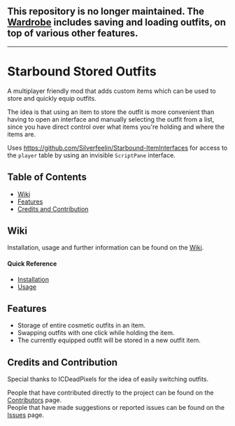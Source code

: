 ## This repository is no longer maintained. The [Wardrobe](https://github.com/Silverfeelin/Starbound-Wardrobe) includes saving and loading outfits, on top of various other features.

---

# Starbound Stored Outfits
A multiplayer friendly mod that adds custom items which can be used to store and quickly equip outfits.

The idea is that using an item to store the outfit is more convenient than having to open an interface and manually selecting the outfit from a list, since you have direct control over what items you're holding and where the items are.

Uses https://github.com/Silverfeelin/Starbound-ItemInterfaces for access to the `player` table by using an invisible `ScriptPane` interface.

## Table of Contents
- [Wiki](#wiki)
- [Features](#features)
- [Credits and Contribution](#credits-and-contribution)

## Wiki
Installation, usage and further information can be found on the [Wiki](https://github.com/Silverfeelin/Starbound-StoredOutfits/wiki).

#### Quick Reference
* [Installation](https://github.com/Silverfeelin/Starbound-StoredOutfits/wiki/Installation)
* [Usage](https://github.com/Silverfeelin/Starbound-StoredOutfits/wiki/Usage)

## Features

* Storage of entire cosmetic outfits in an item.
* Swapping outfits with one click while holding the item.
 * The currently equipped outfit will be stored in a new outfit item.

## Credits and Contribution

Special thanks to ICDeadPixels for the idea of easily switching outfits.

People that have contributed directly to the project can be found on the [Contributors](https://github.com/Silverfeelin/Starbound-StoredOutfits/graphs/contributors) page.  
People that have made suggestions or reported issues can be found on the [Issues](https://github.com/Silverfeelin/Starbound-StoredOutfits/issues?utf8=%E2%9C%93&q=) page.
